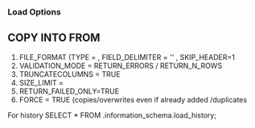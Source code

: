 ### Load Options 

COPY INTO 
FROM
----
1) FILE_FORMAT (TYPE = <TYPE> , FIELD_DELIMITER = '' , SKIP_HEADER=1
2) VALIDATION_MODE = RETURN_ERRORS / RETURN_N_ROWS
3) TRUNCATECOLUMNS = TRUE
4) SIZE_LIMIT = <SZIENUMBER>
5) RETURN_FAILED_ONLY=TRUE
6) FORCE = TRUE (copies/overwrites even if already added /duplicates

For history
SELECT * FROM <DB>.information_schema.load_history;
